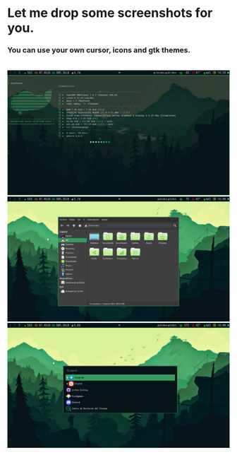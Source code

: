 <h1>Let me drop some screenshots for you.</h1>
<h3>You can use your own cursor, icons and gtk themes.</h3>
<p align=center style="margin-top:36px">          
  <img src="https://github.com/Alecaishere/sway-dotfiles/blob/main/fetch.jpg">
  <img src="https://github.com/Alecaishere/sway-dotfiles/blob/main/thunar.jpg">
  <img src="https://github.com/Alecaishere/sway-dotfiles/blob/main/wofi.jpg">
</p>
